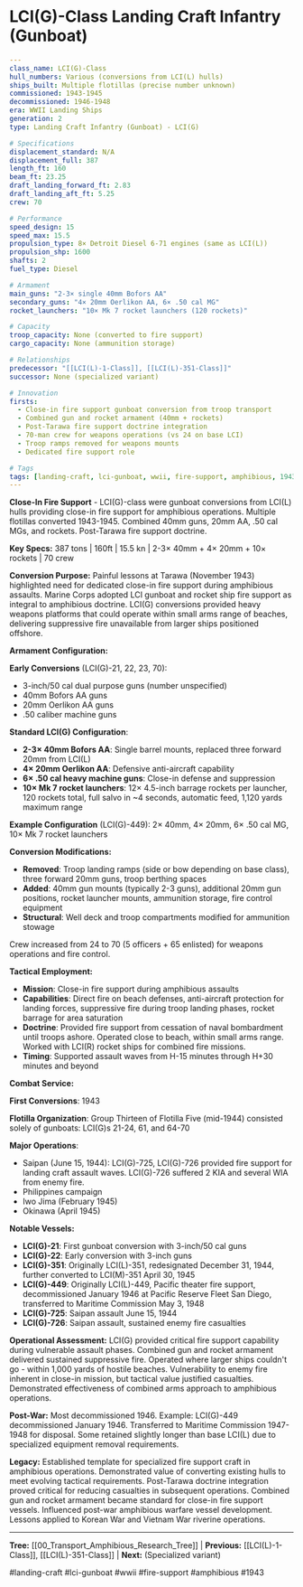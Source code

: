 # LCI(G)-Class Landing Craft Infantry (Gunboat)

```yaml
---
class_name: LCI(G)-Class
hull_numbers: Various (conversions from LCI(L) hulls)
ships_built: Multiple flotillas (precise number unknown)
commissioned: 1943-1945
decommissioned: 1946-1948
era: WWII Landing Ships
generation: 2
type: Landing Craft Infantry (Gunboat) - LCI(G)

# Specifications
displacement_standard: N/A
displacement_full: 387
length_ft: 160
beam_ft: 23.25
draft_landing_forward_ft: 2.83
draft_landing_aft_ft: 5.25
crew: 70

# Performance
speed_design: 15
speed_max: 15.5
propulsion_type: 8× Detroit Diesel 6-71 engines (same as LCI(L))
propulsion_shp: 1600
shafts: 2
fuel_type: Diesel

# Armament
main_guns: "2-3× single 40mm Bofors AA"
secondary_guns: "4× 20mm Oerlikon AA, 6× .50 cal MG"
rocket_launchers: "10× Mk 7 rocket launchers (120 rockets)"

# Capacity
troop_capacity: None (converted to fire support)
cargo_capacity: None (ammunition storage)

# Relationships
predecessor: "[[LCI(L)-1-Class]], [[LCI(L)-351-Class]]"
successor: None (specialized variant)

# Innovation
firsts:
  - Close-in fire support gunboat conversion from troop transport
  - Combined gun and rocket armament (40mm + rockets)
  - Post-Tarawa fire support doctrine integration
  - 70-man crew for weapons operations (vs 24 on base LCI)
  - Troop ramps removed for weapons mounts
  - Dedicated fire support role

# Tags
tags: [landing-craft, lci-gunboat, wwii, fire-support, amphibious, 1943]
---
```

**Close-In Fire Support** - LCI(G)-class were gunboat conversions from LCI(L) hulls providing close-in fire support for amphibious operations. Multiple flotillas converted 1943-1945. Combined 40mm guns, 20mm AA, .50 cal MGs, and rockets. Post-Tarawa fire support doctrine.

**Key Specs:** 387 tons | 160ft | 15.5 kn | 2-3× 40mm + 4× 20mm + 10× rockets | 70 crew

**Conversion Purpose:** Painful lessons at Tarawa (November 1943) highlighted need for dedicated close-in fire support during amphibious assaults. Marine Corps adopted LCI gunboat and rocket ship fire support as integral to amphibious doctrine. LCI(G) conversions provided heavy weapons platforms that could operate within small arms range of beaches, delivering suppressive fire unavailable from larger ships positioned offshore.

**Armament Configuration:**

**Early Conversions** (LCI(G)-21, 22, 23, 70):
- 3-inch/50 cal dual purpose guns (number unspecified)
- 40mm Bofors AA guns
- 20mm Oerlikon AA guns
- .50 caliber machine guns

**Standard LCI(G) Configuration**:
- **2-3× 40mm Bofors AA**: Single barrel mounts, replaced three forward 20mm from LCI(L)
- **4× 20mm Oerlikon AA**: Defensive anti-aircraft capability
- **6× .50 cal heavy machine guns**: Close-in defense and suppression
- **10× Mk 7 rocket launchers**: 12× 4.5-inch barrage rockets per launcher, 120 rockets total, full salvo in ~4 seconds, automatic feed, 1,120 yards maximum range

**Example Configuration** (LCI(G)-449): 2× 40mm, 4× 20mm, 6× .50 cal MG, 10× Mk 7 rocket launchers

**Conversion Modifications:**
- **Removed**: Troop landing ramps (side or bow depending on base class), three forward 20mm guns, troop berthing spaces
- **Added**: 40mm gun mounts (typically 2-3 guns), additional 20mm gun positions, rocket launcher mounts, ammunition storage, fire control equipment
- **Structural**: Well deck and troop compartments modified for ammunition stowage

Crew increased from 24 to 70 (5 officers + 65 enlisted) for weapons operations and fire control.

**Tactical Employment:**
- **Mission**: Close-in fire support during amphibious assaults
- **Capabilities**: Direct fire on beach defenses, anti-aircraft protection for landing forces, suppressive fire during troop landing phases, rocket barrage for area saturation
- **Doctrine**: Provided fire support from cessation of naval bombardment until troops ashore. Operated close to beach, within small arms range. Worked with LCI(R) rocket ships for combined fire missions.
- **Timing**: Supported assault waves from H-15 minutes through H+30 minutes and beyond

**Combat Service:**

**First Conversions**: 1943

**Flotilla Organization**: Group Thirteen of Flotilla Five (mid-1944) consisted solely of gunboats: LCI(G)s 21-24, 61, and 64-70

**Major Operations**:
- Saipan (June 15, 1944): LCI(G)-725, LCI(G)-726 provided fire support for landing craft assault waves. LCI(G)-726 suffered 2 KIA and several WIA from enemy fire.
- Philippines campaign
- Iwo Jima (February 1945)
- Okinawa (April 1945)

**Notable Vessels:**
- **LCI(G)-21**: First gunboat conversion with 3-inch/50 cal guns
- **LCI(G)-22**: Early conversion with 3-inch guns
- **LCI(G)-351**: Originally LCI(L)-351, redesignated December 31, 1944, further converted to LCI(M)-351 April 30, 1945
- **LCI(G)-449**: Originally LCI(L)-449, Pacific theater fire support, decommissioned January 1946 at Pacific Reserve Fleet San Diego, transferred to Maritime Commission May 3, 1948
- **LCI(G)-725**: Saipan assault June 15, 1944
- **LCI(G)-726**: Saipan assault, sustained enemy fire casualties

**Operational Assessment:** LCI(G) provided critical fire support capability during vulnerable assault phases. Combined gun and rocket armament delivered sustained suppressive fire. Operated where larger ships couldn't go - within 1,000 yards of hostile beaches. Vulnerability to enemy fire inherent in close-in mission, but tactical value justified casualties. Demonstrated effectiveness of combined arms approach to amphibious operations.

**Post-War:** Most decommissioned 1946. Example: LCI(G)-449 decommissioned January 1946. Transferred to Maritime Commission 1947-1948 for disposal. Some retained slightly longer than base LCI(L) due to specialized equipment removal requirements.

**Legacy:** Established template for specialized fire support craft in amphibious operations. Demonstrated value of converting existing hulls to meet evolving tactical requirements. Post-Tarawa doctrine integration proved critical for reducing casualties in subsequent operations. Combined gun and rocket armament became standard for close-in fire support vessels. Influenced post-war amphibious warfare vessel development. Lessons applied to Korean War and Vietnam War riverine operations.

---
**Tree:** [[00_Transport_Amphibious_Research_Tree]] | **Previous:** [[LCI(L)-1-Class]], [[LCI(L)-351-Class]] | **Next:** (Specialized variant)

#landing-craft #lci-gunboat #wwii #fire-support #amphibious #1943
